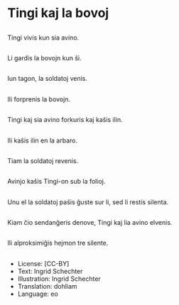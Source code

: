 # Tingi kaj la bovoj

##
Tingi vivis kun sia avino.

##
Li gardis la bovojn kun ŝi.

##
Iun tagon, la soldatoj venis.

##
Ili forprenis la bovojn.

##
Tingi kaj sia avino forkuris kaj kaŝis ilin.

##
Ili kaŝis ilin en la arbaro.

##
Tiam la soldatoj revenis.

##
Avinjo kaŝis Tingi-on sub la folioj.

##
Unu el la soldatoj paŝis ĝuste sur li, sed li restis silenta.

##
Kiam ĉio sendanĝeris denove, Tingi kaj lia avino elvenis.

##
Ili alproksimiĝis hejmon tre silente.

##
* License: [CC-BY]
* Text: Ingrid Schechter
* Illustration: Ingrid Schechter
* Translation: dohliam
* Language: eo
